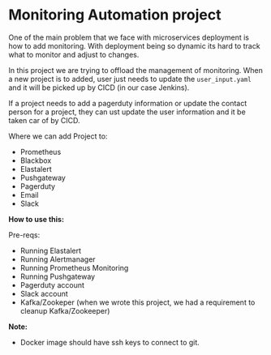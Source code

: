 # Monitoring Automation project

One of the main problem that we face with microservices deployment is how to add monitoring.
With deployment being so dynamic its hard to track what to monitor and adjust to changes.

In this project we are trying to offload the management of monitoring. When a new project is to added, 
user just needs to update the `user_input.yaml` and it will be picked up by CICD (in our case Jenkins).

If a project needs to add a pagerduty information or update the contact person for a project, 
they can ust update the user information and it be taken car of by CICD.

Where we can add Project to:

- Prometheus
- Blackbox
- Elastalert
- Pushgateway
- Pagerduty
- Email
- Slack


**How to use this:**

Pre-reqs:

 - Running Elastalert
 - Running Alertmanager
 - Running Prometheus Monitoring
 - Running Pushgateway
 - Pagerduty account
 - Slack account
 - Kafka/Zookeper (when we wrote this project, we had a requirement to cleanup Kafka/Zookeeper)
    
**Note:**
  
  - Docker image should have ssh keys to connect to git.


